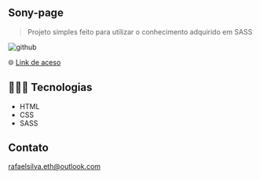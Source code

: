 ## Sony-page

>Projeto simples feito para utilizar o conhecimento adquirido em SASS 

![github](https://user-images.githubusercontent.com/113713067/205688584-fea5bf41-307c-4b85-a8b3-d6aba3a553f2.png)

🌐 [Link de aceso](https://rafaelsilvaeth.github.io/Sony-page/)

## 👨🏻‍💻 Tecnologias 

- HTML
- CSS
- SASS

## Contato

rafaelsilva.eth@outlook.com
